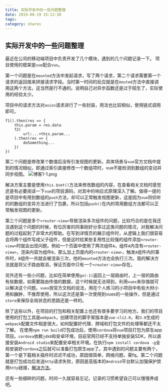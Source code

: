 ```yaml
---
title: 实际开发中的一些问题整理
date: 2019-08-19 15:12:30
tags:
category: shares
---
```

## 实际开发中的一些问题整理
最近在公司的移动端项目中负责开发了几个模块，遇到的几个问题记录一下。
项目使用的框架是`vue`配合`vux`。

第一个问题是在`mounted`方法中发起请求，写了两个请求，第二个请求需要第一个请求的返回值来拼接请求字段。当时第一时间的反应就是在`mouted`方法中直接调用这两个方法，这当然是行不通的。说明自己对异步函数还是过于陌生了，实际使用的经验太少。

项目中的请求方法对`axios`请求进行了一些封装，用法也比较相似，使用链式调用即可。
```
f1().then(res => {
    this.param = res.data
    f2(
        url:...+this.param...
    ).then(res => {
        doSomething...
    })
})
```
第二个问题是修改某个数值后没有引发视图的更新。具体场景与`vue`官方文档中提到的情况相似，即通过索引直接修改一个数组项时，vue不能检测到数组的变动并同步视图。
![博客1-1.png](https://i.loli.net/2019/08/19/VtPdebYliyKRk3m.png)

解决方案主要是使用`this.$set()`方法来修改数组的内容，在查看相关文档时感觉还是有必要阅读一下`vue`的项目源码，对其中的响应式原理深入了解。值得一提的是项目中有用到数组的`push`方法，却可以正常触发视图更新，这是因为`vue`将侦听的的数组的变异方法进行了包裹，所以包括`push()`在内的常用数组方法都可以正常触发视图的更新。

第三个问题是多个`<router-view>`导致渲染多次组件的问题，比较巧合的是在我还没遇到这个问题的时候，有位厉害的同事刚好分享过这类问题的情况，对我解决问题的过程起到了非常大的帮助。在写到详情页的展示组件时，从逻辑上我们很容易会将两个组件写成父子组件，但是这时给某些复用性比较强的组件添加`<router-view>`时就会出现问题。例如一个页面中使用了两次组件`A`，组件`A`内含有`<router-view>`，渲染内容为组件`B`，那么加上页面内的`<router-view>`，触发`A`组件内的事件时，`B`组件一共就会被渲染三次，他的`mounted`方法也会执行三次。我的解决方法就是将父子路由取消，保证页面中只有一个`<router-view>`存在。

另外还有一些小问题，比如在简单使用`go(-1)`返回上一层路由时，上一层的路由有些数据，如需要路由传值的数据，这个时候就无法得到，利用`vuex`来存值就可以解决这个问题。`vuex`按官方文档的说法，用在个人练习的小项目中有些大材小用和臃肿，不推荐使用，所以这次还是第一次使用到vuex的一些操作，但是通过`store`来保存全局状态的思路还是一样的。

除了这些以外，在项目的打包和相关配置上也还有很多要学习的地方。我们的项目使用的打包工具是`webpack`，创建项目的脚手架版本是`vue-cli2.0`，和`3.0`生成的`webpack`配置文件相差很大，如何配置好代理、跨域和打包文件的处理等都还不太了解。
在使用`npm run build`打包成功后，使用`cordova`将`vue`项目打包为原生app项目。`cordova`依赖`jdk8`和安卓环境，目前官网已经不支持单独安装SDK，所以直接安装`Android studio`来配置安卓相关环境。在执行`npm install cordova -g`全局安装好`cordova`之后就可以准备打包原生app了。其中遇到的问题主要有两个，第一个是下载相关插件时迟迟不成功，原因很简单，网络问题，需fq。第二个问题就是打包成功后发送`http`请求失败，原因是高版本的`Android`平台默认加强保护禁用`http`链接，[解决方法](https://www.jianshu.com/p/12ab6718e81c)。

还有一些细碎的问题，时间一久就容易忘记，记录的习惯希望自己可以慢慢养成吧。